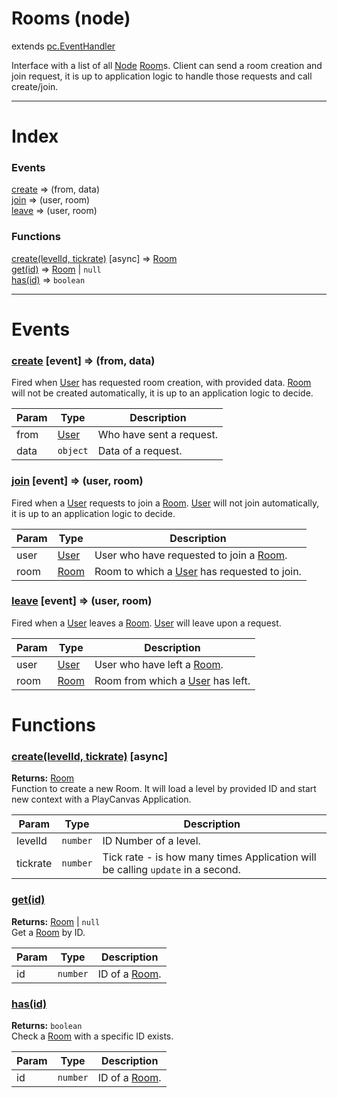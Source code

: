 # Rooms (node)
extends [pc.EventHandler]

Interface with a list of all [Node] [Room]s. Client can send a room creation and join request, it is up to application logic to handle those requests and call create/join.

---

# Index

### Events

<a href='#event_create'>create</a> => (from, data)  
<a href='#event_join'>join</a> => (user, room)  
<a href='#event_leave'>leave</a> => (user, room)  

### Functions

<a href='#function_create'>create(levelId, tickrate)</a> [async] => [Room]  
<a href='#function_get'>get(id)</a> => [Room] &#124; `null`  
<a href='#function_has'>has(id)</a> => `boolean`  


---



# Events

<a name='event_create'></a>
### <a href='#event_create'>create</a> [event] => (from, data)  
Fired when [User] has requested room creation, with provided data. [Room] will not be created automatically, it is up to an application logic to decide.

| Param | Type | Description |
| --- | --- | --- |
| from | [User] | Who have sent a request. |  
| data | `object` | Data of a request. |  


<a name='event_join'></a>
### <a href='#event_join'>join</a> [event] => (user, room)  
Fired when a [User] requests to join a [Room]. [User] will not join automatically, it is up to an application logic to decide.

| Param | Type | Description |
| --- | --- | --- |
| user | [User] | User who have requested to join a [Room]. |  
| room | [Room] | Room to which a [User] has requested to join. |  


<a name='event_leave'></a>
### <a href='#event_leave'>leave</a> [event] => (user, room)  
Fired when a [User] leaves a [Room]. [User] will leave upon a request.

| Param | Type | Description |
| --- | --- | --- |
| user | [User] | User who have left a [Room]. |  
| room | [Room] | Room from which a [User] has left. |  


# Functions

<a name='function_create'></a>
### <a href='#function_create'>create(levelId, tickrate)</a> [async]  
  
**Returns:** [Room]  
Function to create a new Room. It will load a level by provided ID and start new context with a PlayCanvas Application.

| Param | Type | Description |
| --- | --- | --- |
| levelId | `number` | ID Number of a level. |  
| tickrate | `number` | Tick rate - is how many times Application will be calling `update` in a second. |  


<a name='function_get'></a>
### <a href='#function_get'>get(id)</a>  
  
**Returns:** [Room] | `null`  
Get a [Room] by ID.

| Param | Type | Description |
| --- | --- | --- |
| id | `number` | ID of a [Room]. |  


<a name='function_has'></a>
### <a href='#function_has'>has(id)</a>  
  
**Returns:** `boolean`  
Check a [Room] with a specific ID exists.

| Param | Type | Description |
| --- | --- | --- |
| id | `number` | ID of a [Room]. |  




[pc.EventHandler]: https://developer.playcanvas.com/en/api/pc.EventHandler.html  
[Room]: ./Room.md  
[User]: ./User.md  
[Node]: ./Node.md  
